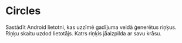 # Circles

Sastādīt Android lietotni, kas uzzīmē gadījuma veidā ģenerētus riņķus. Riņķu skaitu uzdod lietotājs. Katrs riņķis jāaizpilda ar savu krāsu.
